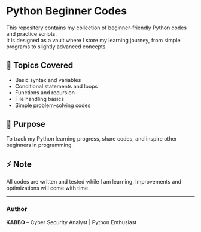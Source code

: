 # Python Beginner Codes  

This repository contains my collection of beginner-friendly Python codes and practice scripts.  
It is designed as a vault where I store my learning journey, from simple programs to slightly advanced concepts.  

## 📌 Topics Covered
- Basic syntax and variables  
- Conditional statements and loops  
- Functions and recursion  
- File handling basics  
- Simple problem-solving codes  

## 🚀 Purpose
To track my Python learning progress, share codes, and inspire other beginners in programming.  

## ⚡ Note
All codes are written and tested while I am learning. Improvements and optimizations will come with time.  

---
### Author  
**KABBO** – Cyber Security Analyst | Python Enthusiast
